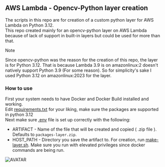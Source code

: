 ## AWS Lambda - Opencv-Python layer creation

The scripts in this repo are for creation of a custom python layer for AWS Lambda on Python 3.12.  
This repo created mainly for an opencv-python layer on AWS Lambda because of lack of support in built-in layers but could be used for more than that.  

>[!NOTE]
>Since opencv-python was the reason for the creation of this repo, the layer is for Python 3.12.
>That is because Lambda 3.9 is on amazonlinux:2 doesn't natively support Python 3.9 (For some reason).
>So for simplicity's sake I used Python 3.12 on amazonlinux:2023 for the layer.

### How to use
First your system needs to have Docker and Docker Build installed and working.  
Edit [requirements.txt](./requirements.txt) for your liking, make sure the packages are supported in python 3.12  
Next make sure [.env](.env) file is set up correctly with the following:
 * ARTIFACT - Name of the file that will be created and copied ( .zip file ). Defaults to `packages-layer.zip`.
 * HOST_PATH - Directory you save the artifact to.
For creation, run [make-layer.sh](make-layer.sh). Make sure you run with elevated privileges since docker commands are being run.

![AVATAR](https://images.weserv.nl/?url=avatars.githubusercontent.com/u/73277118?v=4&width=50&height=50&mask=circle&maxage=7d
)